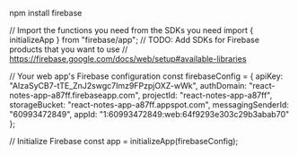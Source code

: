 npm install firebase

// Import the functions you need from the SDKs you need
import { initializeApp } from "firebase/app";
// TODO: Add SDKs for Firebase products that you want to use
// https://firebase.google.com/docs/web/setup#available-libraries

// Your web app's Firebase configuration
const firebaseConfig = {
  apiKey: "AIzaSyCB7-tTE_ZnJ2swgc7Imz9FPzpjOXZ-wWk",
  authDomain: "react-notes-app-a87ff.firebaseapp.com",
  projectId: "react-notes-app-a87ff",
  storageBucket: "react-notes-app-a87ff.appspot.com",
  messagingSenderId: "60993472849",
  appId: "1:60993472849:web:64f9293e303c29b3abab70"
};

// Initialize Firebase
const app = initializeApp(firebaseConfig);